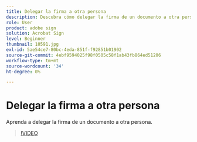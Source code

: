 ```yaml
---
title: Delegar la firma a otra persona
description: Descubra cómo delegar la firma de un documento a otra persona
role: User
product: adobe sign
solution: Acrobat Sign
level: Beginner
thumbnail: 10591.jpg
exl-id: 5ae54ce7-80bc-4eda-851f-f92851b01902
source-git-commit: 4ebf9594025f98f0505c58f1ab43fb864ed51206
workflow-type: tm+mt
source-wordcount: '34'
ht-degree: 0%

---
```


# Delegar la firma a otra persona

Aprenda a delegar la firma de un documento a otra persona.

>[!VIDEO](https://video.tv.adobe.com/v/343856?quality=12&learn=on&hidetitle=true)
